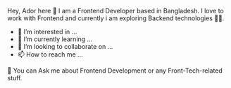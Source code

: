 
Hey, Ador here 👋
I am a Frontend Developer based in Bangladesh. I love to work with Frontend and currently i am exploring Backend technologies 🧑‍💻.


- 👀 I’m interested in ...
- 🌱 I’m currently learning ...
- 💞️ I’m looking to collaborate on ...
- 📫 How to reach me ...


💬 You can Ask me about Frontend Development or any Front-Tech-related stuff.

<!---

--->
